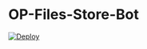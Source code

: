 # OP-Files-Store-Bot


[![Deploy](https://www.herokucdn.com/deploy/button.svg)](https://heroku.com/deploy?template=https://github.com/darkboxrobot/OP-Files-Store-Bot)
